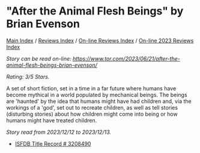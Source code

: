 # "After the Animal Flesh Beings" by Brian Evenson

[Main Index](../../../README.md) / [Reviews Index](../../README.md) / [On-line Reviews Index](../README.md) / [On-line 2023 Reviews Index](README.md)

*Story can be read on-line: <https://www.tor.com/2023/06/21/after-the-animal-flesh-beings-brian-evenson/>*

*Rating: 3/5 Stars.*

A set of short fiction, set in a time in a far future where humans have become mythical in a world populated by mechanical beings. The beings are 'haunted' by the idea that humans might have had children and, via the workings of a 'god', set out to recreate children, as well as tell stories (disturbing stories) about how children might come into being or how humans might have treated children.

*Story read from 2023/12/12 to 2023/12/13.*

- [ISFDB Title Record # 3208490](https://www.isfdb.org/cgi-bin/title.cgi?3208490)
